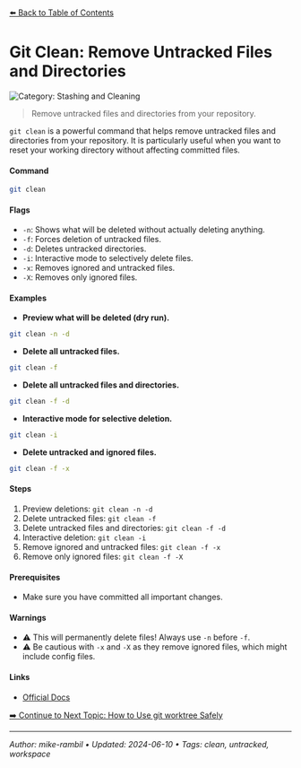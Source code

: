 [⬅️ Back to Table of Contents](https://github.com/mike-rambil/Advanced-Git/blob/main/README.md#git-clean-remove-untracked-files-and-directories)

# Git Clean: Remove Untracked Files and Directories


![Category: Stashing and Cleaning](https://img.shields.io/badge/Category-Stashing%20and%20Cleaning-blue)
> Remove untracked files and directories from your repository.

`git clean` is a powerful command that helps remove untracked files and directories from your repository. It is particularly useful when you want to reset your working directory without affecting committed files.


#### Command
```sh
git clean
```

#### Flags
- `-n`: Shows what will be deleted without actually deleting anything.
- `-f`: Forces deletion of untracked files.
- `-d`: Deletes untracked directories.
- `-i`: Interactive mode to selectively delete files.
- `-x`: Removes ignored and untracked files.
- `-X`: Removes only ignored files.


#### Examples
- **Preview what will be deleted (dry run).** 

 ```sh
git clean -n -d 
 ```
- **Delete all untracked files.** 

 ```sh
git clean -f 
 ```
- **Delete all untracked files and directories.** 

 ```sh
git clean -f -d 
 ```
- **Interactive mode for selective deletion.** 

 ```sh
git clean -i 
 ```
- **Delete untracked and ignored files.** 

 ```sh
git clean -f -x 
 ```


#### Steps
1. Preview deletions: `git clean -n -d`
2. Delete untracked files: `git clean -f`
3. Delete untracked files and directories: `git clean -f -d`
4. Interactive deletion: `git clean -i`
5. Remove ignored and untracked files: `git clean -f -x`
6. Remove only ignored files: `git clean -f -X`


#### Prerequisites
- Make sure you have committed all important changes.


#### Warnings
- ⚠️ This will permanently delete files! Always use `-n` before `-f`.
- ⚠️ Be cautious with `-x` and `-X` as they remove ignored files, which might include config files.


#### Links
- [Official Docs](https://git-scm.com/docs/git-clean)


[➡️ Continue to Next Topic: How to Use git worktree Safely](https://github.com/mike-rambil/Advanced-Git/blob/main/contents/how-to-use-git-worktree-safely.md)

---

_Author: mike-rambil • Updated: 2024-06-10 • Tags: clean, untracked, workspace_

